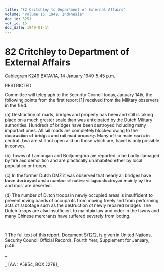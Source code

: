 ```yaml
---
title: "82 Critchley to Department of External Affairs"
volume: "Volume 15: 1949, Indonesia"
doc_id: 6251
vol_id: 15
doc_date: 1949-01-14
---
```


# 82 Critchley to Department of External Affairs

Cablegram K249 BATAVIA, 14 January 1949, 5.45 p.m.

RESTRICTED

Committee will telegraph to the Security Council today, January 14th, the following points from the first report [1] received from the Military observers in the field:

(a) Destruction of roads, bridges and property has been and still is taking place on a much greater scale than was anticipated by the Dutch Military authorities. Hundreds of bridges have been destroyed including many important ones. All rail roads are completely blocked owing to the destruction of bridges and rail road property. Many of the main roads in central Java are still not open and on those which are, travel is only possible in convoy.

(b) Towns of Lamongan and Bodjonegoro are reported to be badly damaged by fire and demolition and are practically uninhabited either by local population or troops.

(c) In the former Dutch DMZ it was observed that nearly all bridges have been destroyed and a number of native villages destroyed mainly by fire and most are deserted.

(d) The number of Dutch troops in newly occupied areas is insufficient to prevent roving bands of occupants from moving freely and from performing acts of sabotage such as the destruction of newly repaired bridges. The Dutch troops are also insufficient to maintain law and order in the towns and many Chinese merchants have suffered severely from looting.

_

1 The full text of this report, Document S/1212, is given in United Nations, Security Council Official Records, Fourth Year, Supplement for January, p.49.

_

_ [AA : A5954, BOX 2278]_
